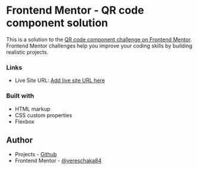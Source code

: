 # Frontend Mentor - QR code component solution

This is a solution to the [QR code component challenge on Frontend Mentor](https://www.frontendmentor.io/challenges/qr-code-component-iux_sIO_H). Frontend Mentor challenges help you improve your coding skills by building realistic projects.

### Links

- Live Site URL: [Add live site URL here](https://your-live-site-url.com)

### Built with

- HTML markup
- CSS custom properties
- Flexbox

## Author

- Projects - [Github](https://github.com/vereschaka84)
- Frontend Mentor - [@vereschaka84](https://www.frontendmentor.io/profile/vereschaka84)
